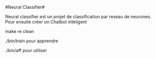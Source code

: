 #Neural Classifier#

Neural classifier est un projet de classification par reseau de neurones.
Pour ensuite créer un Chatbot inteligent

make re clean

./bin/train 
pour apprendre

./bin/aff
pour utiliser
